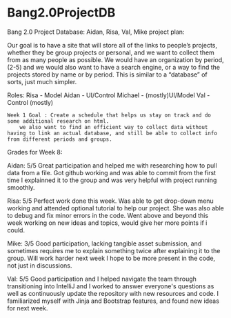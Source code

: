 # Bang2.0ProjectDB
Bang 2.0 Project Database: Aidan, Risa, Val, Mike
project plan:

Our goal is to have a site that will store all of the links to people’s projects, whether they be group projects or personal, and we want to collect them from as many people as possible. We would have an organization by period, (2-5) and we would also want to have a search engine, or a way to find the projects stored by name or by period. This is similar to a “database” of sorts, just much simpler.

Roles: Risa - Model
	Aidan - UI/Control
	Michael - (mostly)UI/Model 
	Val - Control (mostly)
	
	Week 1 Goal : Create a schedule that helps us stay on track and do some additional research on html.
	    we also want to find an efficient way to collect data without having to link an actual database, and still be able to collect info from different periods and groups.

Grades for Week 8: 

Aidan: 5/5 Great participation and helped me with researching how to pull data from a file. 
Got github working and was able to commit from the first time I explainned it to the group 
and was very helpful with project running smoothly.

Risa: 5/5 Perfect work done this week. Was able to get drop-down menu working and attended 
optional tutorial to help our project. She was also able to debug and fix minor errors in 
the code. Went above and beyond this week working on new ideas and topics, would give her 
more points if i could.

Mike: 3/5 Good participation, lacking tangible asset submission, and sometimes requires me
to explain something twice after explaining it to the group. Will work harder next week I 
hope to be more present in the code, not just in discussions.

Val: 5/5 Good participation and I helped navigate the team through transitioning into 
IntelliJ and I worked to answer everyone's questions as well as continuously update 
the repository with new resources and code. I familiarized myself with Jinja and Bootstrap
features, and found new ideas for next week.